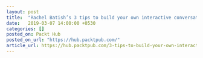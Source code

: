 ```yaml
---
layout: post
title:  "Rachel Batish’s 3 tips to build your own interactive conversational app"
date:   2019-03-07 14:00:00 +0530
categories: []
posted_on: Packt Hub
posted_on_url: "https://hub.packtpub.com/"
article_url: https://hub.packtpub.com/3-tips-to-build-your-own-interactive-conversational-app/
---
```


